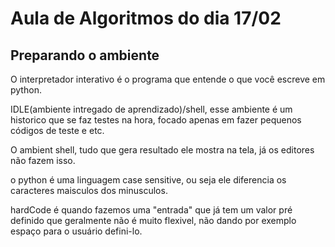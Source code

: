 # Aula de Algoritmos do dia 17/02

## Preparando o ambiente

O interpretador interativo é o programa que entende o que você escreve em python.

IDLE(ambiente intregado de aprendizado)/shell, esse ambiente é um historico que se faz testes na hora, focado apenas em fazer pequenos códigos de teste e etc.

O ambient shell, tudo que gera resultado ele mostra na tela, já os editores não fazem isso.

o python é uma linguagem case sensitive, ou seja ele diferencia os caracteres maisculos dos minusculos.

hardCode é quando fazemos uma "entrada" que já tem um valor pré definido que geralmente não é muito flexivel, não dando por exemplo espaço para o usuário defini-lo.

